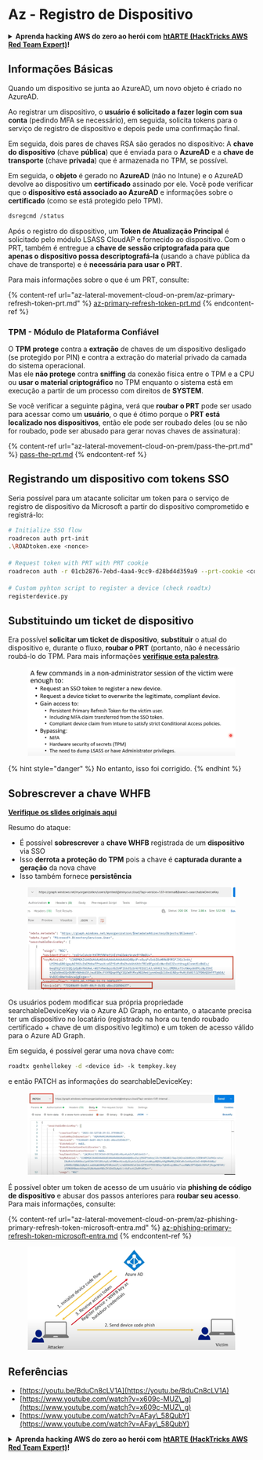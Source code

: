 # Az - Registro de Dispositivo

<details>

<summary><strong>Aprenda hacking AWS do zero ao herói com</strong> <a href="https://training.hacktricks.xyz/courses/arte"><strong>htARTE (HackTricks AWS Red Team Expert)</strong></a><strong>!</strong></summary>

Outras maneiras de apoiar o HackTricks:

* Se você deseja ver sua **empresa anunciada no HackTricks** ou **baixar o HackTricks em PDF**, verifique os [**PLANOS DE ASSINATURA**](https://github.com/sponsors/carlospolop)!
* Adquira o [**swag oficial PEASS & HackTricks**](https://peass.creator-spring.com)
* Descubra [**A Família PEASS**](https://opensea.io/collection/the-peass-family), nossa coleção exclusiva de [**NFTs**](https://opensea.io/collection/the-peass-family)
* **Junte-se ao** 💬 [**grupo Discord**](https://discord.gg/hRep4RUj7f) ou ao [**grupo telegram**](https://t.me/peass) ou **siga-nos** no **Twitter** 🐦 [**@hacktricks\_live**](https://twitter.com/hacktricks\_live)**.**
* **Compartilhe seus truques de hacking enviando PRs para os** [**HackTricks**](https://github.com/carlospolop/hacktricks) e [**HackTricks Cloud**](https://github.com/carlospolop/hacktricks-cloud) repositórios do github.

</details>

## Informações Básicas

Quando um dispositivo se junta ao AzureAD, um novo objeto é criado no AzureAD.

Ao registrar um dispositivo, o **usuário é solicitado a fazer login com sua conta** (pedindo MFA se necessário), em seguida, solicita tokens para o serviço de registro de dispositivo e depois pede uma confirmação final.

Em seguida, dois pares de chaves RSA são gerados no dispositivo: A **chave do dispositivo** (chave **pública**) que é enviada para o **AzureAD** e a **chave de transporte** (chave **privada**) que é armazenada no TPM, se possível.

Em seguida, o **objeto** é gerado no **AzureAD** (não no Intune) e o AzureAD devolve ao dispositivo um **certificado** assinado por ele. Você pode verificar que o **dispositivo está associado ao AzureAD** e informações sobre o **certificado** (como se está protegido pelo TPM).
```bash
dsregcmd /status
```
Após o registro do dispositivo, um **Token de Atualização Principal** é solicitado pelo módulo LSASS CloudAP e fornecido ao dispositivo. Com o PRT, também é entregue a **chave de sessão criptografada para que apenas o dispositivo possa descriptografá-la** (usando a chave pública da chave de transporte) e é **necessária para usar o PRT**.

Para mais informações sobre o que é um PRT, consulte:

{% content-ref url="az-lateral-movement-cloud-on-prem/az-primary-refresh-token-prt.md" %}
[az-primary-refresh-token-prt.md](az-lateral-movement-cloud-on-prem/az-primary-refresh-token-prt.md)
{% endcontent-ref %}

### TPM - Módulo de Plataforma Confiável

O **TPM** **protege** contra a **extração** de chaves de um dispositivo desligado (se protegido por PIN) e contra a extração do material privado da camada do sistema operacional.\
Mas ele **não protege** contra **sniffing** da conexão física entre o TPM e a CPU ou **usar o material criptográfico** no TPM enquanto o sistema está em execução a partir de um processo com direitos de **SYSTEM**.

Se você verificar a seguinte página, verá que **roubar o PRT** pode ser usado para acessar como um **usuário**, o que é ótimo porque o **PRT está localizado nos dispositivos**, então ele pode ser roubado deles (ou se não for roubado, pode ser abusado para gerar novas chaves de assinatura):

{% content-ref url="az-lateral-movement-cloud-on-prem/pass-the-prt.md" %}
[pass-the-prt.md](az-lateral-movement-cloud-on-prem/pass-the-prt.md)
{% endcontent-ref %}

## Registrando um dispositivo com tokens SSO

Seria possível para um atacante solicitar um token para o serviço de registro de dispositivo da Microsoft a partir do dispositivo comprometido e registrá-lo:
```bash
# Initialize SSO flow
roadrecon auth prt-init
.\ROADtoken.exe <nonce>

# Request token with PRT with PRT cookie
roadrecon auth -r 01cb2876-7ebd-4aa4-9cc9-d28bd4d359a9 --prt-cookie <cookie>

# Custom pyhton script to register a device (check roadtx)
registerdevice.py
```
## Substituindo um ticket de dispositivo

Era possível **solicitar um ticket de dispositivo**, **substituir** o atual do dispositivo e, durante o fluxo, **roubar o PRT** (portanto, não é necessário roubá-lo do TPM. Para mais informações [**verifique esta palestra**](https://youtu.be/BduCn8cLV1A).

<figure><img src="../../.gitbook/assets/image (32).png" alt=""><figcaption></figcaption></figure>

{% hint style="danger" %}
No entanto, isso foi corrigido.
{% endhint %}

## Sobrescrever a chave WHFB

[**Verifique os slides originais aqui**](https://dirkjanm.io/assets/raw/Windows%20Hello%20from%20the%20other%20side\_nsec\_v1.0.pdf)

Resumo do ataque:

- É possível **sobrescrever** a **chave WHFB** registrada de um **dispositivo** via SSO
- Isso **derrota a proteção do TPM** pois a chave é **capturada durante a geração** da nova chave
- Isso também fornece **persistência**

<figure><img src="../../.gitbook/assets/image (34).png" alt=""><figcaption></figcaption></figure>

Os usuários podem modificar sua própria propriedade searchableDeviceKey via o Azure AD Graph, no entanto, o atacante precisa ter um dispositivo no locatário (registrado na hora ou tendo roubado certificado + chave de um dispositivo legítimo) e um token de acesso válido para o Azure AD Graph.

Em seguida, é possível gerar uma nova chave com:
```bash
roadtx genhellokey -d <device id> -k tempkey.key
```
e então PATCH as informações do searchableDeviceKey:

<figure><img src="../../.gitbook/assets/image (36).png" alt=""><figcaption></figcaption></figure>

É possível obter um token de acesso de um usuário via **phishing de código de dispositivo** e abusar dos passos anteriores para **roubar seu acesso**. Para mais informações, consulte:

{% content-ref url="az-lateral-movement-cloud-on-prem/az-phishing-primary-refresh-token-microsoft-entra.md" %}
[az-phishing-primary-refresh-token-microsoft-entra.md](az-lateral-movement-cloud-on-prem/az-phishing-primary-refresh-token-microsoft-entra.md)
{% endcontent-ref %}

<figure><img src="../../.gitbook/assets/image (37).png" alt=""><figcaption></figcaption></figure>

## Referências

* [https://youtu.be/BduCn8cLV1A](https://youtu.be/BduCn8cLV1A)
* [https://www.youtube.com/watch?v=x609c-MUZ\_g](https://www.youtube.com/watch?v=x609c-MUZ\_g)
* [https://www.youtube.com/watch?v=AFay\_58QubY](https://www.youtube.com/watch?v=AFay\_58QubY)

<details>

<summary><strong>Aprenda hacking AWS do zero ao herói com</strong> <a href="https://training.hacktricks.xyz/courses/arte"><strong>htARTE (HackTricks AWS Red Team Expert)</strong></a><strong>!</strong></summary>

Outras formas de apoiar o HackTricks:

* Se você deseja ver sua **empresa anunciada no HackTricks** ou **baixar o HackTricks em PDF**, verifique os [**PLANOS DE ASSINATURA**](https://github.com/sponsors/carlospolop)!
* Adquira o [**swag oficial PEASS & HackTricks**](https://peass.creator-spring.com)
* Descubra [**A Família PEASS**](https://opensea.io/collection/the-peass-family), nossa coleção exclusiva de [**NFTs**](https://opensea.io/collection/the-peass-family)
* **Junte-se ao** 💬 [**grupo Discord**](https://discord.gg/hRep4RUj7f) ou ao [**grupo telegram**](https://t.me/peass) ou **siga-nos** no **Twitter** 🐦 [**@hacktricks\_live**](https://twitter.com/hacktricks\_live)**.**
* **Compartilhe seus truques de hacking enviando PRs para os repositórios** [**HackTricks**](https://github.com/carlospolop/hacktricks) e [**HackTricks Cloud**](https://github.com/carlospolop/hacktricks-cloud).

</details>
